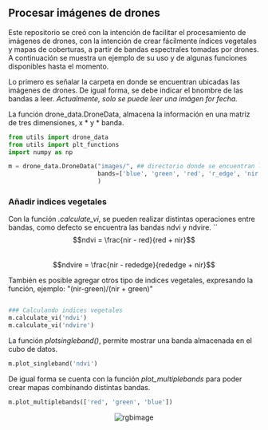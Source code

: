 
## Procesar imágenes de drones

Este repositorio se creó con la intención de facilitar el procesamiento de imágenes de drones, con la intención de crear fácilmente índices vegetales y mapas de coberturas, a partir de bandas espectrales tomadas por drones.
A continuación se muestra un ejemplo de su uso y de algunas funciones disponibles hasta el momento.

Lo primero es señalar la carpeta en donde se encuentran ubicadas las imágenes de drones.
De  igual forma, se debe indicar el bnombre de las bandas a leer. *Actualmente, solo se puede leer una imágen for fecha.*

La función drone_data.DroneData, almacena la información en una matriz de tres dimensiones, x * y * banda.

```python
from utils import drone_data
from utils import plt_functions
import numpy as np

m = drone_data.DroneData("images/", ## directorio donde se encuentran las imágenes
                         bands=['blue', 'green', 'red', 'r_edge', 'nir'] ## nombre de las bandas de las imagenes
                         )
```
### Añadir indices vegetales

Con la función *.calculate_vi*, se pueden realizar distintas operaciones entre bandas, como defecto se encuentra las bandas ndvi y ndvire.
``
<br>
$$ndvi = \frac{nir - red}{red + nir}$$
<br>
$$ndvire = \frac{nir - rededge}{rededge + nir}$$

También es posible agregar otros tipo de indices vegetales, expresando la función, ejemplo: "(nir-green)/(nir + green)"
```python

### Calculando indices vegetales
m.calculate_vi('ndvi')
m.calculate_vi('ndvire')
```

La función *plotsingleband()*, permite mostrar una banda almacenada en el cubo de datos.
```python
m.plot_singleband('ndvi')

```
De igual forma se cuenta con la función *plot_multiplebands* para poder crear mapas combinando distintas bandas.

```python
m.plot_multiplebands(['red', 'green', 'blue'])

```
<p align="center">

<img src="rm_imgs\multiband.png" alt="rgbimage" id="logo" data-height-percentage="90" data-actual-width="140" data-actual-height="55">

</p>